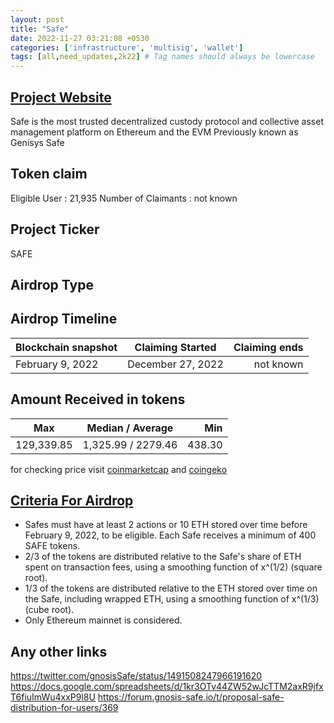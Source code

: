 ```yaml
---
layout: post
title: "Safe"
date: 2022-11-27 03:21:08 +0530
categories: ['infrastructure', 'multisig', 'wallet']
tags: [all,need_updates,2k22] # Tag names should always be lowercase
---
```




## [Project Website](https://safe.global/)

Safe is the most trusted decentralized custody protocol and collective asset management platform on Ethereum and the EVM
Previously known as Genisys Safe

## Token claim

Eligible User : 21,935
Number of Claimants : not known

## Project Ticker

SAFE

## Airdrop Type

## Airdrop Timeline

| Blockchain snapshot     | Claiming Started           | Claiming ends    |
| ----------------------- |:--------------------------:| ----------------:|
|     February 9, 2022    |     December 27, 2022      |   not known      |

## Amount Received in tokens  

| Max        |    Median / Average  |       Min    |
| ---------- |:--------------------:| ------------:|
| 129,339.85 |  1,325.99 / 2279.46  |    438.30    |

for checking price visit [coinmarketcap](https://coinmarketcap.com/currencies/safe1) and [coingeko](https://www.coingecko.com/en/coins/safe1)

## [Criteria For Airdrop](link)

* Safes must have at least 2 actions or 10 ETH stored over time before February 9, 2022, to be eligible.
Each Safe receives a minimum of 400 SAFE tokens.
* 2/3 of the tokens are distributed relative to the Safe's share of ETH spent on transaction fees, using a smoothing function of x^(1/2) (square root).
* 1/3 of the tokens are distributed relative to the ETH stored over time on the Safe, including wrapped ETH, using a smoothing function of x^(1/3) (cube root).
* Only Ethereum mainnet is considered.

## Any other links

<https://twitter.com/gnosisSafe/status/1491508247966191620>
<https://docs.google.com/spreadsheets/d/1kr3OTv44ZW52wJcTTM2axR9jfxT6fiuImWu4xxP9l8U>
<https://forum.gnosis-safe.io/t/proposal-safe-distribution-for-users/369>
